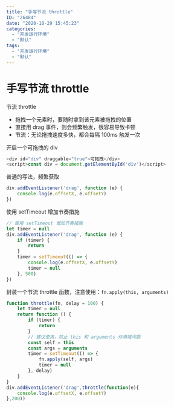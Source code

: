 ```yaml
---
title: "手写节流 throttle"
ID: "26484"
date: "2020-10-29 15:45:23"
categories: 
  - "开发运行环境"
  - "默认"
tags: 
  - "开发运行环境"
  - "默认"
---
```


# 手写节流 throttle

节流 throttle

- 拖拽一个元素时，要随时拿到该元素被拖拽的位置
- 直接用 drag 事件，则会频繁触发，很容易导致卡顿
- 节流：无论拖拽速度多快，都会每隔 100ms 触发一次

开启一个可拖拽的 div

``` js 
<div id="div" draggable="true">可拖拽</div>
<script>const div = document.getElementById('div')</script>
```

普通的写法，频繁获取

``` js 
div.addEventListener('drag', function (e) {
    console.log(e.offsetX, e.offsetY)
})
```

使用 setTimeout 增加节奏措施

``` js 
// 使用 setTimeout 增加节奏措施
let timer = null
div.addEventListener('drag', function (e) {
    if (timer) {
        return
    }
    timer = setTimeout(() => {
        console.log(e.offsetX, e.offsetY)
        timer = null
    }, 500)
})
```

封装一个节流 throttle 函数，注意使用：`fn.apply(this, arguments)`

``` js 
function throttle(fn, delay = 100) {
    let timer = null
    return function () {
        if (timer) {
            return
        }
        // 建议使用，防止 this 和 arguments 作用域问题
        const self = this
        const args = arguments
        timer = setTimeout(() => {
            fn.apply(self, args)
            timer = null
        }, delay)
    }
}
div.addEventListener('drag',throttle(function(e){
    console.log(e.offsetX, e.offsetY)
},200))
```
